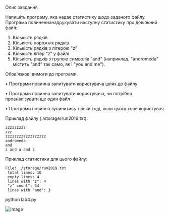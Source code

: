 Опис завдання

Напишіть програму, яка надає статистику щодо заданого файлу. Програма повиненнанадрукувати наступну статистику про довільний файл:

1. Кількість рядків
2. Кількість порожніх рядків
3. Кількість рядків з літерою "z"
4. Кількість літер “z” у файлі
5. Кількість рядків з групою символів “and” (наприклад, "andromeda" містить "and" так само, як і "you and me").

Обов’язкові вимоги до програми.

• Програми повинна запитувати користувача шлях до файлу

• Програми повинна запитувати користувача, чи потрібно проаналізувати ще один файл

• Програми повинна зупинитись тільки тоді, коли цього хоче користувач

Приклад файлу (./storage/run2019.txt):
```
zzzzzzzzz
zzz
zzzzzzzzzzzzzzzzzz
andromeda
and
z and a and z
```
Приклад статистики для цього файлу:
```
File: ./storage/run2019.txt
 total lines: 10
 empty lines: 4
 lines with "z": 4
 "z" count": 34
 lines with "and": 3
```

python lab4.py

![image](https://user-images.githubusercontent.com/129991489/232548774-d5d84353-ff22-461a-bda5-c8c12d8376ce.png)

